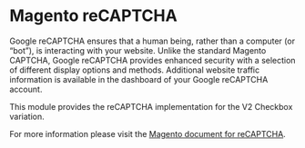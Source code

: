 # Magento reCAPTCHA

Google reCAPTCHA ensures that a human being, rather than a computer (or “bot”), is interacting with your website. Unlike the standard Magento CAPTCHA, Google reCAPTCHA provides enhanced security with a selection of different display options and methods. Additional website traffic information is available in the dashboard of your Google reCAPTCHA account.

This module provides the reCAPTCHA implementation for the V2 Checkbox variation.

For more information please visit the [Magento document for reCAPTCHA](https://docs.magento.com/user-guide/stores/security-google-recaptcha.html).
